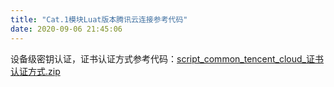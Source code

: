 ```yaml
---
title: "Cat.1模块Luat版本腾讯云连接参考代码"
date: 2020-09-06 21:45:06
---
```


<p>设备级密钥认证，证书认证方式参考代码：<a href="http://openluat-luatcommunity.oss-cn-hangzhou.aliyuncs.com/attachment/20200906214502615_script_common_tencent_cloud_证书认证方式.zip">script_common_tencent_cloud_证书认证方式.zip</a></p>
